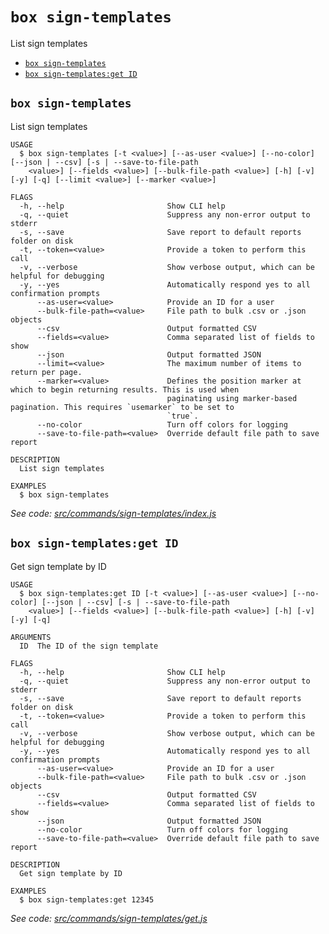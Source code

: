 `box sign-templates`
====================

List sign templates

* [`box sign-templates`](#box-sign-templates)
* [`box sign-templates:get ID`](#box-sign-templatesget-id)

## `box sign-templates`

List sign templates

```
USAGE
  $ box sign-templates [-t <value>] [--as-user <value>] [--no-color] [--json | --csv] [-s | --save-to-file-path
    <value>] [--fields <value>] [--bulk-file-path <value>] [-h] [-v] [-y] [-q] [--limit <value>] [--marker <value>]

FLAGS
  -h, --help                       Show CLI help
  -q, --quiet                      Suppress any non-error output to stderr
  -s, --save                       Save report to default reports folder on disk
  -t, --token=<value>              Provide a token to perform this call
  -v, --verbose                    Show verbose output, which can be helpful for debugging
  -y, --yes                        Automatically respond yes to all confirmation prompts
      --as-user=<value>            Provide an ID for a user
      --bulk-file-path=<value>     File path to bulk .csv or .json objects
      --csv                        Output formatted CSV
      --fields=<value>             Comma separated list of fields to show
      --json                       Output formatted JSON
      --limit=<value>              The maximum number of items to return per page.
      --marker=<value>             Defines the position marker at which to begin returning results. This is used when
                                   paginating using marker-based pagination. This requires `usemarker` to be set to
                                   `true`.
      --no-color                   Turn off colors for logging
      --save-to-file-path=<value>  Override default file path to save report

DESCRIPTION
  List sign templates

EXAMPLES
  $ box sign-templates
```

_See code: [src/commands/sign-templates/index.js](https://github.com/box/boxcli/blob/v4.3.0/src/commands/sign-templates/index.js)_

## `box sign-templates:get ID`

Get sign template by ID

```
USAGE
  $ box sign-templates:get ID [-t <value>] [--as-user <value>] [--no-color] [--json | --csv] [-s | --save-to-file-path
    <value>] [--fields <value>] [--bulk-file-path <value>] [-h] [-v] [-y] [-q]

ARGUMENTS
  ID  The ID of the sign template

FLAGS
  -h, --help                       Show CLI help
  -q, --quiet                      Suppress any non-error output to stderr
  -s, --save                       Save report to default reports folder on disk
  -t, --token=<value>              Provide a token to perform this call
  -v, --verbose                    Show verbose output, which can be helpful for debugging
  -y, --yes                        Automatically respond yes to all confirmation prompts
      --as-user=<value>            Provide an ID for a user
      --bulk-file-path=<value>     File path to bulk .csv or .json objects
      --csv                        Output formatted CSV
      --fields=<value>             Comma separated list of fields to show
      --json                       Output formatted JSON
      --no-color                   Turn off colors for logging
      --save-to-file-path=<value>  Override default file path to save report

DESCRIPTION
  Get sign template by ID

EXAMPLES
  $ box sign-templates:get 12345
```

_See code: [src/commands/sign-templates/get.js](https://github.com/box/boxcli/blob/v4.3.0/src/commands/sign-templates/get.js)_
